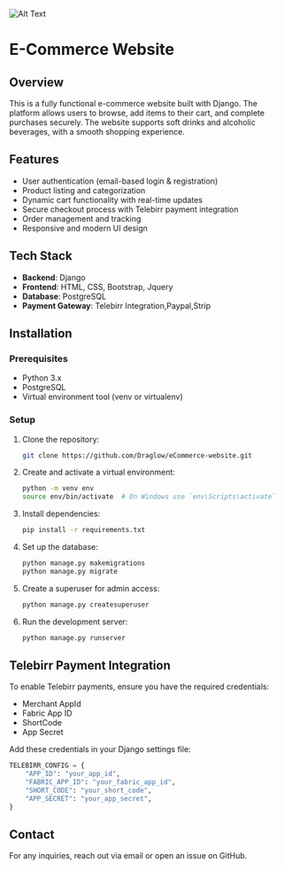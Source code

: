 ![Alt Text](ecom2(1).png)

# E-Commerce Website

## Overview
This is a fully functional e-commerce website built with Django. The platform allows users to browse, add items to their cart, and complete purchases securely. The website supports soft drinks and alcoholic beverages, with a smooth shopping experience.

## Features
- User authentication (email-based login & registration)
- Product listing and categorization
- Dynamic cart functionality with real-time updates
- Secure checkout process with Telebirr payment integration
- Order management and tracking
- Responsive and modern UI design

## Tech Stack
- **Backend**: Django
- **Frontend**: HTML, CSS, Bootstrap, Jquery
- **Database**: PostgreSQL
- **Payment Gateway**: Telebirr Integration,Paypal,Strip

## Installation

### Prerequisites
- Python 3.x
- PostgreSQL
- Virtual environment tool (venv or virtualenv)

### Setup
1. Clone the repository:
   ```sh
   git clone https://github.com/Draglow/eCommerce-website.git
   
   ```
2. Create and activate a virtual environment:
   ```sh
   python -m venv env
   source env/bin/activate  # On Windows use `env\Scripts\activate`
   ```
3. Install dependencies:
   ```sh
   pip install -r requirements.txt
   ```
4. Set up the database:
   ```sh
   python manage.py makemigrations
   python manage.py migrate
   ```
5. Create a superuser for admin access:
   ```sh
   python manage.py createsuperuser
   ```
6. Run the development server:
   ```sh
   python manage.py runserver
   ```

## Telebirr Payment Integration
To enable Telebirr payments, ensure you have the required credentials:
- Merchant AppId
- Fabric App ID
- ShortCode
- App Secret

Add these credentials in your Django settings file:
```python
TELEBIRR_CONFIG = {
    "APP_ID": "your_app_id",
    "FABRIC_APP_ID": "your_fabric_app_id",
    "SHORT_CODE": "your_short_code",
    "APP_SECRET": "your_app_secret",
}
```





## Contact
For any inquiries, reach out via email or open an issue on GitHub.

